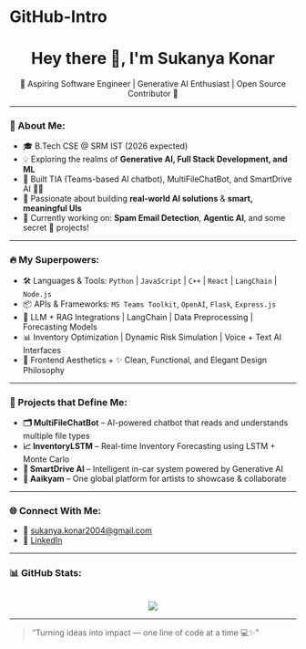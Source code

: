 # GitHub-Intro
<h1 align="center">Hey there 👋, I'm Sukanya Konar</h1>

<p align="center">
🌟 Aspiring Software Engineer | Generative AI Enthusiast | Open Source Contributor 🌟  
</p>

---

### 💫 About Me:
- 🎓 B.Tech CSE @ SRM IST (2026 expected)
- 💡 Exploring the realms of **Generative AI, Full Stack Development, and ML**
- 🧠 Built TIA (Teams-based AI chatbot), MultiFileChatBot, and SmartDrive AI 🚗🧠
- 🧪 Passionate about building **real-world AI solutions** & **smart, meaningful UIs**
- 🌱 Currently working on: **Spam Email Detection**, **Agentic AI**, and some secret 🚀 projects!

---

### 🔥 My Superpowers:
- 🛠️ Languages & Tools: `Python` | `JavaScript` | `C++` | `React` | `LangChain` | `Node.js`
- 📦 APIs & Frameworks: `MS Teams Toolkit`, `OpenAI`, `Flask`, `Express.js`
- 🧠 LLM + RAG Integrations | LangChain | Data Preprocessing | Forecasting Models
- 📊 Inventory Optimization | Dynamic Risk Simulation | Voice + Text AI Interfaces
- 🎨 Frontend Aesthetics + ✨ Clean, Functional, and Elegant Design Philosophy

---

### 🚀 Projects that Define Me:
- **🗂️ MultiFileChatBot** – AI-powered chatbot that reads and understands multiple file types  
- **📈 InventoryLSTM** – Real-time Inventory Forecasting using LSTM + Monte Carlo  
- **🧠 SmartDrive AI** – Intelligent in-car system powered by Generative AI   
- **🎵 Aaikyam** – One global platform for artists to showcase & collaborate  

---

### 🌐 Connect With Me:
- 📧 [sukanya.konar2004@gmail.com](mailto:sukanya.konar2004@gmail.com)
- 💼 [LinkedIn](https://www.linkedin.com/in/sukanya-konar/)
  

---

### 📊 GitHub Stats:
<p align="center">
  
  <br/>
  <img src="https://github-readme-streak-stats.herokuapp.com/?user=konarsukanya&theme=radical"/>
</p>

---

> “Turning ideas into impact — one line of code at a time 💻✨”
